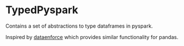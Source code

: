# TypedPyspark


Contains a set of abstractions to type dataframes in pyspark.


Inspired by [dataenforce](https://github.com/CedricFR/dataenforce) which provides similar functionality for pandas.
